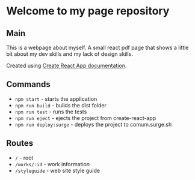 # Welcome to my page repository

## Main

This is a webpage about myself. A small react pdf page that shows a little bit about my dev skills and my lack of design skills.

Created using [Create React App documentation](https://facebook.github.io/create-react-app/docs/getting-started).

## Commands

-   `npm start` - starts the application
-   `npm run build` - builds the dist folder
-   `npm run test` - runs the tests
-   `npm run eject` - ejects the project from create-react-app
-   `npm run deploy:surge` - deploys the project to comum.surge.sh

## Routes

-   `/` - root
-   `/works/:id` - work information
-   `/styleguide` - web site style guide
